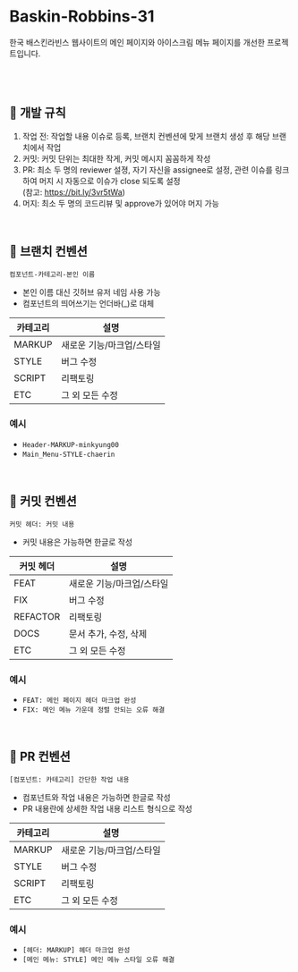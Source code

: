 # Baskin-Robbins-31
한국 배스킨라빈스 웹사이트의 메인 페이지와 아이스크림 메뉴 페이지를 개선한 프로젝트입니다.  
<br/>
<br/>
<br/>


## 📌 개발 규칙
1. 작업 전: 작업할 내용 이슈로 등록, 브랜치 컨벤션에 맞게 브랜치 생성 후 해당 브랜치에서 작업
2. 커밋: 커밋 단위는 최대한 작게, 커밋 메시지 꼼꼼하게 작성
3. PR: 최소 두 명의 reviewer 설졍, 자기 자신을 assignee로 설정, 관련 이슈를 링크하여 머지 시 자동으로 이슈가 close 되도록 설정  
  (참고: https://bit.ly/3vr5tWa)
4. 머지: 최소 두 명의 코드리뷰 및 approve가 있어야 머지 가능  
<br/>


## 📌 브랜치 컨벤션
`컴포넌트-카테고리-본인 이름`
- 본인 이름 대신 깃허브 유저 네임 사용 가능
- 컴포넌트의 띄어쓰기는 언더바(_)로 대체

| 카테고리    | 설명                 |
| --------- | ------------------- |
| MARKUP    | 새로운 기능/마크업/스타일 |
| STYLE     | 버그 수정             |
| SCRIPT    | 리팩토링              |
| ETC       | 그 외 모든 수정        |

### 예시
- `Header-MARKUP-minkyung00`
- `Main_Menu-STYLE-chaerin`
<br/>


## 📌 커밋 컨벤션
`커밋 헤더: 커밋 내용`
- 커밋 내용은 가능하면 한글로 작성

| 커밋 헤더   | 설명                 |
| --------- | ------------------- |
| FEAT      | 새로운 기능/마크업/스타일 |
| FIX       | 버그 수정             |
| REFACTOR  | 리팩토링              |
| DOCS      | 문서 추가, 수정, 삭제   |
| ETC       | 그 외 모든 수정        |

### 예시
- `FEAT: 메인 페이지 헤더 마크업 완성`
- `FIX: 메인 메뉴 가운데 정렬 안되는 오류 해결`
<br/>


## 📌 PR 컨벤션
`[컴포넌트: 카테고리] 간단한 작업 내용`
- 컴포넌트와 작업 내용은 가능하면 한글로 작성
- PR 내용란에 상세한 작업 내용 리스트 형식으로 작성

| 카테고리    | 설명                 |
| --------- | ------------------- |
| MARKUP    | 새로운 기능/마크업/스타일 |
| STYLE     | 버그 수정             |
| SCRIPT    | 리팩토링              |
| ETC       | 그 외 모든 수정        |

### 예시
- `[헤더: MARKUP] 헤더 마크업 완성`
- `[메인 메뉴: STYLE] 메인 메뉴 스타일 오류 해결`
<br/>

